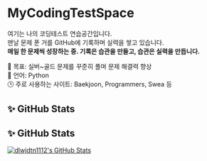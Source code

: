 # MyCodingTestSpace

여기는 나의 코딩테스트 연습공간입니다.  
맨날 문제 푼 거를 GitHub에 기록하며 실력을 쌓고 있습니다.  
**매일 한 문제씩 성장하는 중. 기록은 습관을 만들고, 습관은 실력을 만듭니다.**

🧠 목표: 실버~골드 문제를 꾸준히 풀며 문제 해결력 향상  
📘 언어: Python  
🕒 주로 사용하는 사이트: Baekjoon, Programmers, Swea 등  
## ✨ GitHub Stats

## ✨ GitHub Stats

[![dlwjdtn1112's GitHub Stats](https://github-readme-stats.vercel.app/api?username=dlwjdtn1112&show_icons=true&theme=default&rank_icon=github&include_all_commits=true)](https://github.com/anuraghazra/github-readme-stats)
